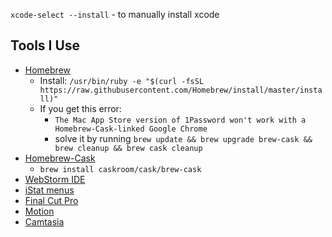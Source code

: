 `xcode-select --install` - to manually install xcode

## Tools I Use
- [Homebrew](https://brew.sh)
    - Install: `/usr/bin/ruby -e "$(curl -fsSL https://raw.githubusercontent.com/Homebrew/install/master/install)"`
    - If you get this error:
        - `The Mac App Store version of 1Password won't work with a Homebrew-Cask-linked Google Chrome`
        - solve it by running `brew update && brew upgrade brew-cask && brew cleanup && brew cask cleanup`
- [Homebrew-Cask](https://caskroom.github.io)
    - `brew install caskroom/cask/brew-cask`
- [WebStorm IDE](https://www.jetbrains.com/webstorm)
- [iStat menus](https://bjango.com/mac/istatmenus)
- [Final Cut Pro](https://www.apple.com/final-cut-pro/)
- [Motion](https://itunes.apple.com/us/app/motion/id434290957?mt=12)
- [Camtasia](https://www.techsmith.com/video-editor.html)
